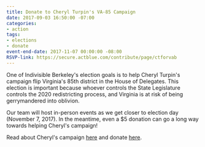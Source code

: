 ```yaml
---
title: Donate to Cheryl Turpin's VA-85 Campaign
date: 2017-09-03 16:50:00 -07:00
categories:
- action
tags:
- elections
- donate
event-end-date: 2017-11-07 00:00:00 -08:00
RSVP-link: https://secure.actblue.com/contribute/page/ctforvab
---
```


One of Indivisible Berkeley's election goals is to help Cheryl Turpin's campaign flip Virginia's 85th district in the House of Delegates. This election is important because whoever controls the State Legislature controls the 2020 redistricting process, and Virginia is at risk of being gerrymandered into oblivion.

Our team will host in-person events as we get closer to election day (November 7, 2017). In the meantime, even a $5 donation can go a long way towards helping Cheryl's campaign!

Read about Cheryl's campaign [here][about] and donate [here][donate].

[about]: https://cherylturpinforvb.com/
[donate]: https://secure.actblue.com/contribute/page/ctforvab